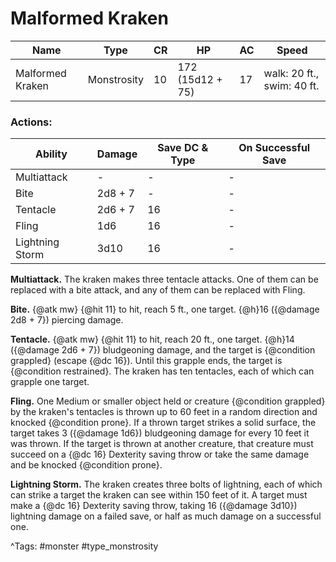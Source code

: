 # Malformed Kraken

| Name | Type | CR | HP | AC | Speed |
|------|------|----|----|----|-------|
| Malformed Kraken | Monstrosity | 10 | 172 (15d12 + 75) | 17 | walk: 20 ft., swim: 40 ft. |

### Actions:

| Ability | Damage | Save DC & Type | On Successful Save |
|---------|--------|----------------|--------------------|
| Multiattack | - | - | - |
| Bite | 2d8 + 7 | - | - |
| Tentacle | 2d6 + 7 | 16 | - |
| Fling | 1d6 | 16 | - |
| Lightning Storm | 3d10 | 16 | - |


**Multiattack.** The kraken makes three tentacle attacks. One of them can be replaced with a bite attack, and any of them can be replaced with Fling.

**Bite.** {@atk mw} {@hit 11} to hit, reach 5 ft., one target. {@h}16 ({@damage 2d8 + 7}) piercing damage.

**Tentacle.** {@atk mw} {@hit 11} to hit, reach 20 ft., one target. {@h}14 ({@damage 2d6 + 7}) bludgeoning damage, and the target is {@condition grappled} (escape {@dc 16}). Until this grapple ends, the target is {@condition restrained}. The kraken has ten tentacles, each of which can grapple one target.

**Fling.** One Medium or smaller object held or creature {@condition grappled} by the kraken's tentacles is thrown up to 60 feet in a random direction and knocked {@condition prone}. If a thrown target strikes a solid surface, the target takes 3 ({@damage 1d6}) bludgeoning damage for every 10 feet it was thrown. If the target is thrown at another creature, that creature must succeed on a {@dc 16} Dexterity saving throw or take the same damage and be knocked {@condition prone}.

**Lightning Storm.** The kraken creates three bolts of lightning, each of which can strike a target the kraken can see within 150 feet of it. A target must make a {@dc 16} Dexterity saving throw, taking 16 ({@damage 3d10}) lightning damage on a failed save, or half as much damage on a successful one.

^Tags: #monster #type_monstrosity